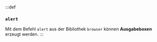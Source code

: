 :::def
### `alert`
Mit dem Befehl `alert` aus der Bibliothek `browser` können **Ausgabeboxen** erzeugt werden.
:::

